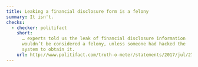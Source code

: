 ```yaml
---
title: Leaking a financial disclosure form is a felony
summary: It isn't.
checks:
  - checker: politifact
    short:
      … experts told us the leak of financial disclosure information
      wouldn’t be considered a felony, unless someone had hacked the
      system to obtain it.
    url: http://www.politifact.com/truth-o-meter/statements/2017/jul/27/anthony-scaramucci/it-felony-leak-financial-disclosure-form-anthony-s/
---
```

